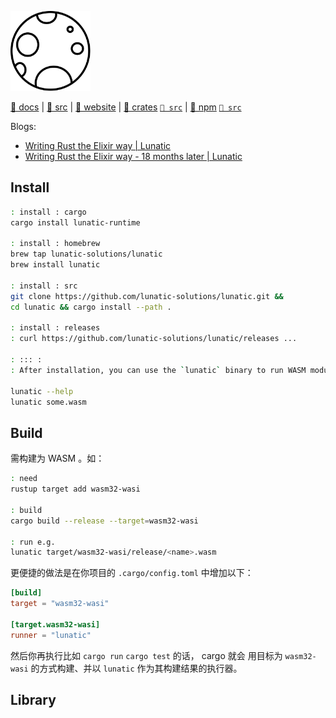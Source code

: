 [src/gh]: https://github.com/lunatic-solutions/lunatic "Lunatic is a universal runtime for fast, robust and scalable server-side applications. It's inspired by Erlang and can be used from any language that compiles to WebAssembly."
[rs.src/gh]: https://github.com/lunatic-solutions/lunatic-rs "This library contains higher level Rust wrappers for low level Lunatic syscalls. :: This library allows you to build Rust applications that run on top of Lunatic. :: old url: https://github.com/lunatic-solutions/rust-lib "
[ts.src/gh]: https://github.com/lunatic-solutions/as-lunatic "This library contains higher level AssemblyScript wrappers for low level Lunatic syscalls."

[pub090/gh]: https://github.com/lunatic-solutions/lunatic-rs/releases/tag/v0.9.0 "This is one of the most anticipated lunatic releases and it's finally here! 🎉 /// It's the result of almost 2 years of research on how to fit Erlang/Elixir abstractions into the Rust type system. There is a lot of awesome stuff here, so let's get started. // 这是最令人期待的疯狂版本之一，它终于来了！ 🎉 /// 这是近 2 年关于如何将 Erlang/Elixir 抽象融入 Rust 类型系统的研究的结果。 这里有很多很棒的东西，所以让我们开始吧。"

[comp/y-comb]: https://www.ycombinator.com/companies/lunatic


[crates]: https://crates.io/crates/lunatic "cargo install -- lunatic-runtime"
[rslib]: https://docs.rs/lunatic "use lunatic::... ;"
[npm]: https://www.npmjs.com/package/as-lunatic "npm install --save-dev assemblyscript -- as-lunatic"

[website]: https://lunatic.solutions "Lunatic is an Erlang-inspired runtime for WebAssembly -- By combining the fault-tolerance and massive concurrency of Erlang with the capability-based security of WebAssembly, it creates a powerful programming model."

[blog.writing-rust-the-elixir-way]: https://lunatic.solutions/blog/writing-rust-the-elixir-way
[blog.writing-rust-the-elixir-way-1.5-years-later]: https://lunatic.solutions/blog/writing-rust-the-elixir-way-1.5-years-later

[pic::logo.svg.src]: https://raw.githubusercontent.com/lunatic-solutions/lunatic/main/assets/logo.svg
[pic::logo.svg]: ./.assets/logo.svg

<img height=128 width=128 
src=./.assets/logo.svg />

[📔 docs][rslib] | [🦪 src][src/gh] | [📜 website][website] | [🧊 crates][crates] [`🍥 src`][rs.src/gh] | [🥫 npm][npm] [`🍥 src`][ts.src/gh]

Blogs: 

- [Writing Rust the Elixir way | Lunatic][blog.writing-rust-the-elixir-way]
- [Writing Rust the Elixir way - 18 months later | Lunatic][blog.writing-rust-the-elixir-way-1.5-years-later]


## Install

~~~ sh
: install : cargo
cargo install lunatic-runtime

: install : homebrew
brew tap lunatic-solutions/lunatic
brew install lunatic

: install : src
git clone https://github.com/lunatic-solutions/lunatic.git &&
cd lunatic && cargo install --path .

: install : releases
: curl https://github.com/lunatic-solutions/lunatic/releases ...

: ::: :
: After installation, you can use the `lunatic` binary to run WASM modules.

lunatic --help
lunatic some.wasm
~~~

## Build

需构建为 WASM 。如：

~~~ sh
: need
rustup target add wasm32-wasi

: build
cargo build --release --target=wasm32-wasi

: run e.g.
lunatic target/wasm32-wasi/release/<name>.wasm
~~~

更便捷的做法是在你项目的 `.cargo/config.toml` 中增加以下：

~~~ toml
[build]
target = "wasm32-wasi"

[target.wasm32-wasi]
runner = "lunatic"
~~~

然后你再执行比如 `cargo run` `cargo test` 的话， cargo 就会
用目标为 `wasm32-wasi` 的方式构建、并以 `lunatic` 作为其构建结果的执行器。

## Library

